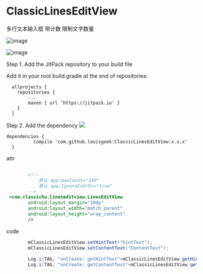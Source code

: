 # ClassicLinesEditView
多行文本输入框 带计数  限制文字数量

![image](https://raw.githubusercontent.com/louisgeek/ClassicLinesEditView/master/screenshots/pic.png)


![image](https://raw.githubusercontent.com/louisgeek/ClassicLinesEditView/master/screenshots/pic2.png)




Step 1. Add the JitPack repository to your build file


Add it in your root build.gradle at the end of repositories:

	  allprojects {
	  	repositories {
			...
			maven { url 'https://jitpack.io' }
	  	}
	  }
Step 2. Add the dependency  [![](https://jitpack.io/v/louisgeek/ClassicLinesEditView.svg)](https://jitpack.io/#louisgeek/ClassicLinesEditView)

  	dependencies {
	          compile 'com.github.louisgeek:ClassicLinesEditView:x.x.x'
	  }





attr

```xml

	 	<!--  
			默认 app:maxCount="240"   
			默认 app:IgnoreCnOrEn="true"
		-->
 <com.classichu.lineseditview.LinesEditView
        android:layout_margin="10dp"
        android:layout_width="match_parent"
        android:layout_height="wrap_content"
        />
```

code

```java
		mClassicLinesEditView.setHintText("hintText");
	    mClassicLinesEditView.setContentText("ContentText");
	
	    Log.i(TAG, "onCreate: getHintText"+mClassicLinesEditView.getHintText());
	    Log.i(TAG, "onCreate: getContentText"+mClassicLinesEditView.getContentText());
```
